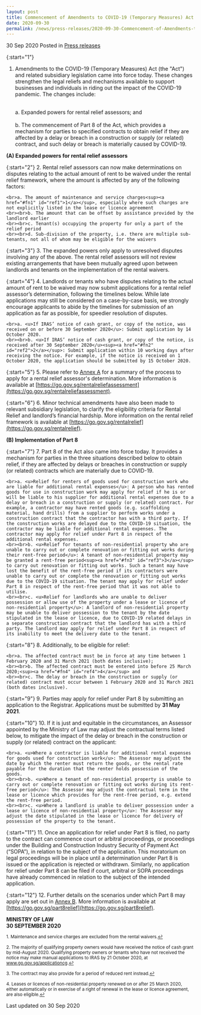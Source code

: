```yaml
---
layout: post
title: Commencement of Amendments to COVID-19 (Temporary Measures) Act 
date: 2020-09-30
permalink: /news/press-releases/2020-09-30-Commencement-of-Amendments-to-COVID-19-Temporary-Measures-Act
---
```


30 Sep 2020 Posted in [Press releases](/news/press-releases)

{:start="1"}
1. Amendments to the COVID-19 (Temporary Measures) Act (the "Act") and related subsidiary legislation came into force today. These changes strengthen the legal reliefs and mechanisms available to support businesses and individuals in riding out the impact of the COVID-19 pandemic. The changes include:

    <br>a. Expanded powers for rental relief assessors; and
    <br><br>b. The commencement of Part 8 of the Act, which provides a mechanism for parties to specified contracts to obtain relief if they are affected by a delay or breach in a construction or supply (or related) contract, and such delay or breach is materially caused by COVID-19.

**(A) Expanded powers for rental relief assessors**

{:start="2"}
2. Rental relief assessors can now make determinations on disputes relating to the actual amount of rent to be waived under the rental relief framework, where the amount is affected by any of the following factors:

    <br>a. The amount of maintenance and service charges<sup><a href="#fn1" id="ref1">1</a></sup>, especially where such charges are not explicitly listed in the lease or licence agreement
    <br><br>b. The amount that can be offset by assistance provided by the landlord earlier
    <br><br>c. Tenant(s) occupying the property for only a part of the relief period
    <br><br>d. Sub-division of the property, i.e. there are multiple sub-tenants, not all of whom may be eligible for the waivers

{:start="3"}
3. The expanded powers only apply to unresolved disputes involving any of the above. The rental relief assessors will not review existing arrangements that have been mutually agreed upon between landlords and tenants on the implementation of the rental waivers.

{:start="4"}
4. Landlords or tenants who have disputes relating to the actual amount of rent to be waived may now submit applications for a rental relief assessor’s determination, following the timelines below. While late applications may still be considered on a case-by-case basis, we strongly encourage applicants to abide by the timelines for submission of an application as far as possible, for speedier resolution of disputes. 

    <br>a. <u>If IRAS’ notice of cash grant, or copy of the notice, was received on or before 30 September 2020</u>: Submit application by 14 October 2020.
    <br><br>b. <u>If IRAS’ notice of cash grant, or copy of the notice, is received after 30 September 2020</u><sup><a href="#fn2" id="ref2">2</a></sup>: Submit application within 10 working days after receiving the notice. For example, if the notice is received on 1 October 2020, the application should be submitted by 15 October 2020.

{:start="5"}
5. Please refer to <u>Annex A</u> for a summary of the process to apply for a rental relief assessor's determination. More information is available at [https://go.gov.sg/rentalreliefassessment](https://go.gov.sg/rentalreliefassessment). 

{:start="6"}
6. Minor technical amendments have also been made to relevant subsidiary legislation, to clarify the eligibility criteria for Rental Relief and landlord’s financial hardship. More information on the rental relief framework is available at [https://go.gov.sg/rentalrelief](https://go.gov.sg/rentalrelief).

**(B) Implementation of Part 8**

{:start="7"}
7. Part 8 of the Act also came into force today. It provides a mechanism for parties in the three situations described below to obtain relief, if they are affected by delays or breaches in construction or supply (or related) contracts which are materially due to COVID-19.

    <br>a. <u>Relief for renters of goods used for construction work who are liable for additional rental expenses</u>: A person who has rented goods for use in construction work may apply for relief if he is or will be liable to his supplier for additional rental expenses due to a delay or breach in a construction or supply (or related) contract. For example, a contractor may have rented goods (e.g. scaffolding material, hand drills) from a supplier to perform works under a construction contract that the contractor has with a third party. If the construction works are delayed due to the COVID-19 situation, the contractor may be liable for additional rental expenses. The contractor may apply for relief under Part 8 in respect of the additional rental expenses. 
    <br><br>b. <u>Relief for tenants of non-residential property who are unable to carry out or complete renovation or fitting out works during their rent-free period</u>: A tenant of non-residential property may be granted a rent-free period<sup><a href="#fn3" id="ref3">3</a></sup> to carry out renovation or fitting out works. Such a tenant may have lost the benefit of the rent-free period if its contractors were unable to carry out or complete the renovation or fitting out works due to the COVID-19 situation. The tenant may apply for relief under Part 8 in respect of the rent-free period that it was not able to utilise. 
    <br><br>c. <u>Relief for landlords who are unable to deliver possession or allow use of the property under a lease or licence of non-residential property</u>: A landlord of non-residential property may be unable to deliver possession to the tenant by the date stipulated in the lease or licence, due to COVID-19 related delays in a separate construction contract that the landlord has with a third party. The landlord may apply for relief under Part 8 in respect of its inability to meet the delivery date to the tenant. 

{:start="8"}
8. Additionally, to be eligible for relief:

    <br>a. The affected contract must be in force at any time between 1 February 2020 and 31 March 2021 (both dates inclusive);
    <br><br>b. The affected contract must be entered into before 25 March 2020;<sup><a href="#fn4" id="ref4">4</a></sup> and
    <br><br>c. The delay or breach in the construction or supply (or related) contract must occur between 1 February 2020 and 31 March 2021 (both dates inclusive).

{:start="9"}
9. Parties may apply for relief under Part 8 by submitting an application to the Registrar. Applications must be submitted by <b>31 May 2021</b>. 

{:start="10"}
10. If it is just and equitable in the circumstances, an Assessor appointed by the Ministry of Law may adjust the contractual terms listed below, to mitigate the impact of the delay or breach in the construction or supply (or related) contract on the applicant:

    <br>a. <u>Where a contractor is liable for additional rental expenses for goods used for construction work</u>: The Assessor may adjust the date by which the renter must return the goods, or the rental rate payable for the duration that the renter holds possession of the goods.
    <br><br>b. <u>Where a tenant of non-residential property is unable to carry out or complete renovation or fitting out works during its rent-free period</u>: The Assessor may adjust the contractual term in the lease or licence which provides for the rent-free period, e.g. extend the rent-free period.  
    <br><br>c. <u>Where a landlord is unable to deliver possession under a lease or licence of non-residential property</u>: The Assessor may adjust the date stipulated in the lease or licence for delivery of possession of the property to the tenant. 

{:start="11"}
11. Once an application for relief under Part 8 is filed, no party to the contract can commence court or arbitral proceedings, or proceedings under the Building and Construction Industry Security of Payment Act (“SOPA”), in relation to the subject of the application. This moratorium on legal proceedings will be in place until a determination under Part 8 is issued or the application is rejected or withdrawn. Similarly, no application for relief under Part 8 can be filed if court, arbitral or SOPA proceedings have already commenced in relation to the subject of the intended application.

{:start="12"}
12. Further details on the scenarios under which Part 8 may apply are set out in <u>Annex B</u>. More information is available at [https://go.gov.sg/part8relief](https://go.gov.sg/part8relief).  


**MINISTRY OF LAW**
<br>**30 SEPTEMBER 2020**


<p><sup id="fn1">1. Maintenance and service charges are excluded from the rental waivers.<a href="#ref1" title="Jump back to footnote 1 in the text.">↩</a></sup></p>

<p><sup id="fn2">2. The majority of qualifying property owners would have received the notice of cash grant by mid-August 2020. Qualifying property owners or tenants who have not received the notice may make manual applications to IRAS by 21 October 2020, at <a href="www.go.gov.sg/applicationcg">www.go.gov.sg/applicationcg</a>.<a href="#ref2" title="Jump back to footnote 2 in the text.">↩</a></sup></p>

<p><sup id="fn3">3. The contract may also provide for a period of reduced rent instead.<a href="#ref3" title="Jump back to footnote 3 in the text.">↩</a></sup></p>

<p><sup id="fn4">4. Leases or licences of non-residential property renewed on or after 25 March 2020, either automatically or in exercise of a right of renewal in the lease or licence agreement, are also eligible.<a href="#ref4" title="Jump back to footnote 4 in the text.">↩</a></sup></p>


<p class="right-side-updated">Last updated on 30 Sep 2020</p>
